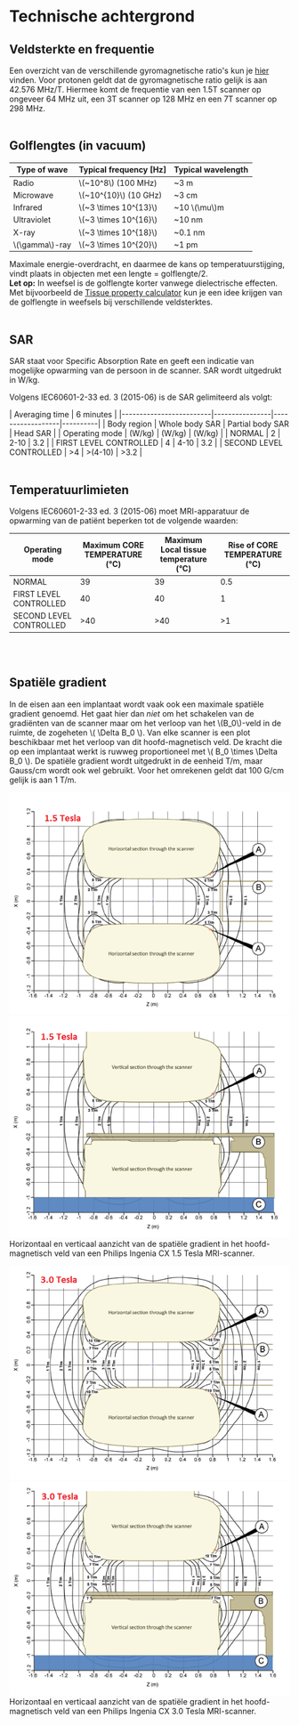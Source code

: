 
# Technische achtergrond

## Veldsterkte en frequentie

Een overzicht van de verschillende gyromagnetische ratio's kun je
[hier](https://en.wikipedia.org/wiki/Gyromagnetic_ratio) vinden. Voor protonen
geldt dat de gyromagnetische ratio gelijk is aan 42.576 MHz/T. Hiermee komt de frequentie van 
een 1.5T scanner op ongeveer 64 MHz uit, een 3T scanner op 128 MHz en een 7T scanner op 298 MHz.
<br>
<br>

## Golflengtes (in vacuum)

| Type of wave     | Typical frequency [Hz]  | Typical wavelength |
|------------------|-------------------------|--------------------|
| Radio            | \\(~10^8\\) (100 MHz)   | ~3 m               |
| Microwave        | \\(~10^{10}\\) (10 GHz) | ~3 cm              |
| Infrared         | \\(~3 \times 10^{13}\\) | ~10 \\(\mu\\)m     |
| Ultraviolet      | \\(~3 \times 10^{16}\\) | ~10 nm             |
| X-ray            | \\(~3 \times 10^{18}\\) | ~0.1 nm            |
| \\(\gamma\\)-ray | \\(~3 \times 10^{20}\\) | ~1 pm              |

Maximale energie-overdracht, en daarmee de kans op temperatuurstijging, vindt 
plaats in objecten met een lengte = golflengte/2.<br>
**Let op:** In weefsel is de golflengte korter vanwege dielectrische effecten.
Met bijvoorbeeld de [Tissue property calculator](http://niremf.ifac.cnr.it/tissprop/htmlclie/htmlclie.php) kun je
een idee krijgen van de golflengte in weefsels bij verschillende veldsterktes.
<br>
<br>

## SAR

SAR staat voor Specific Absorption Rate en geeft een indicatie van mogelijke
opwarming van de persoon in de scanner. SAR wordt uitgedrukt in W/kg. 

Volgens IEC60601-2-33 ed. 3 (2015-06) is de SAR gelimiteerd als volgt:

| Averaging time          | 6 minutes      |
|-------------------------|----------------|------------------|----------|
| Body region             | Whole body SAR | Partial body SAR | Head SAR |
| Operating mode          | (W/kg)         | (W/kg)           | (W/kg)   |
| NORMAL                  | 2              | 2-10             | 3.2      |
| FIRST LEVEL CONTROLLED  | 4              | 4-10             | 3.2      |
| SECOND LEVEL CONTROLLED | >4             | >(4-10)          | >3.2     |
<br>
<br>

## Temperatuurlimieten

Volgens IEC60601-2-33 ed. 3 (2015-06) moet MRI-apparatuur de opwarming van de patiënt beperken tot de volgende waarden:

| Operating mode          | Maximum CORE TEMPERATURE (°C) | Maximum Local tissue temperature (°C) | Rise of CORE TEMPERATURE (°C) |
| ----------------------- | ------------------------- | --------------------------------- | ------------------------    |
| NORMAL                  | 39                        | 39                                | 0.5                         |
| FIRST LEVEL CONTROLLED  | 40                        | 40                                | 1                           |
| SECOND LEVEL CONTROLLED | >40                       | >40                               | >1                          |
<br>
<br>

## Spatiële gradient

In de eisen aan een implantaat wordt vaak ook een maximale spatiële gradient
genoemd. Het gaat hier dan *niet* om het schakelen van de gradiënten van de
scanner maar om het verloop van het \\(B_0\\)-veld in de ruimte, de zogeheten \\( \Delta B_0 \\).
Van elke scanner is een plot beschikbaar met het verloop van dit hoofd-magnetisch veld. De kracht
die op een implantaat werkt is ruwweg proportioneel met \\( B_0 \times \Delta B_0 \\).
De spatiële gradient wordt uitgedrukt in de eenheid T/m, maar Gauss/cm wordt ook wel gebruikt.
Voor het omrekenen geldt dat 100 G/cm gelijk is aan 1 T/m.

![Horizontaal aanzicht](extra_materiaal/1_5_Ing_SpatGradHorz.png) 
![Verticaal aanzicht](extra_materiaal/1_5_Ing_SpatGradVert.png)  
Horizontaal en verticaal aanzicht van de spatiële gradient in het hoofd-magnetisch veld van een Philips Ingenia CX 1.5 Tesla MRI-scanner.

![Horizontaal aanzicht](extra_materiaal/3_0_Ing_SpatGradHorz.png) 
![Verticaal aanzicht](extra_materiaal/3_0_Ing_SpatGradVert.png)  
Horizontaal en verticaal aanzicht van de spatiële gradient in het hoofd-magnetisch veld van een Philips Ingenia CX 3.0 Tesla MRI-scanner.



